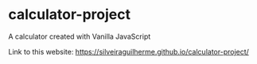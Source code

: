 # calculator-project
 A calculator created with Vanilla JavaScript

Link to this website: https://silveiraguilherme.github.io/calculator-project/

